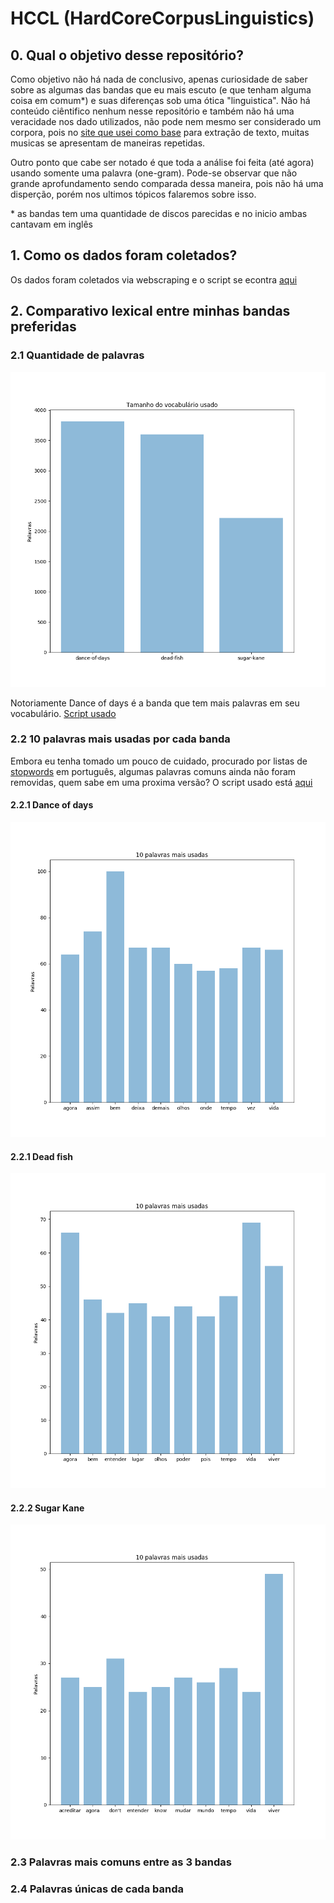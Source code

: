 # HCCL (HardCoreCorpusLinguistics)

## 0. Qual o objetivo desse repositório?

Como objetivo não há nada de conclusivo, apenas curiosidade de saber sobre as algumas das bandas que eu mais escuto (e que tenham alguma coisa em comum*) e suas diferenças sob uma ótica "linguistica". Não há conteúdo ciêntifico nenhum nesse repositório e também não há uma veracidade nos dado utilizados, não pode nem mesmo ser considerado um corpora, pois no [site que usei como base](https://www.letras.mus.br/) para extração de texto, muitas musicas se apresentam de maneiras repetidas.

Outro ponto que cabe ser notado é que toda a análise foi feita (até agora) usando somente uma palavra (one-gram). Pode-se observar que não grande aprofundamento sendo comparada dessa maneira, pois não há uma disperção, porém nos ultimos tópicos falaremos sobre isso.

\* as bandas tem uma quantidade de discos parecidas e no inicio ambas cantavam em inglês

## 1. Como os dados foram coletados?

Os dados foram coletados via webscraping e o script se econtra [aqui](./scrap.py)

## 2. Comparativo lexical entre minhas bandas preferidas

### 2.1 Quantidade de palavras

![Vocabulário](./images/vocabulario_interbandas.png)

Notoriamente Dance of days é a banda que tem mais palavras em seu vocabulário.
[Script usado](./images/quantidade_de_palavras.py)


### 2.2 10 palavras mais usadas por cada banda

Embora eu tenha tomado um pouco de cuidado, procurado por listas de [stopwords](./pt_stopwords.py) em português, algumas palavras comuns ainda não foram removidas, quem sabe em uma proxima versão? O script usado está [aqui](./palavras_mais_comuns.py)

#### 2.2.1 Dance of days
![Vocabulário](./images/dance-of-days_top10.png)

#### 2.2.1 Dead fish
![Vocabulário](./images/dead-fish_top10.png)

#### 2.2.2 Sugar Kane
![Vocabulário](./images/sugar-kane_top10.png)

### 2.3 Palavras mais comuns entre as 3 bandas

### 2.4 Palavras únicas de cada banda
